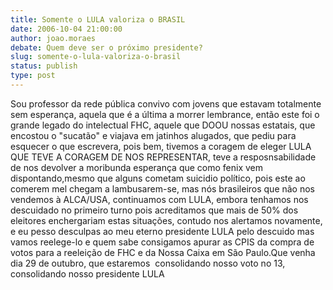 ```yaml
---
title: Somente o LULA valoriza o BRASIL
date: 2006-10-04 21:00:00
author: joao.moraes
debate: Quem deve ser o próximo presidente?
slug: somente-o-lula-valoriza-o-brasil
status: publish 
type: post
---
```


Sou professor da rede pública convivo com jovens que estavam totalmente sem esperança, aquela que é a última a morrer lembrance, então este foi o grande legado do intelectual FHC, aquele que DOOU nossas estatais, que encostou o "sucatão" e viajava em jatinhos alugados, que pediu para esquecer o que escrevera, pois bem, tivemos a coragem de eleger LULA QUE TEVE A CORAGEM DE NOS REPRESENTAR, teve a resposnsabilidade de nos devolver a moribunda esperança que como fenix vem dispontando,mesmo que alguns cometam suicidio político, pois este ao comerem mel chegam a lambusarem-se, mas nós brasileiros que não nos vendemos à ALCA/USA, continuamos com LULA, embora tenhamos nos descuidado no primeiro turno pois acreditamos que mais de 50% dos eleitores enchergariam estas situações, contudo nos alertamos novamente, e eu pesso desculpas ao meu eterno presidente LULA pelo descuido mas vamos reelege-lo e quem sabe consigamos apurar as CPIS da compra de votos para a reeleição de FHC e da Nossa Caixa em São Paulo.Que venha dia 29 de outubro, que estaremos  consolidando nosso voto no 13, consolidando nosso presidente LULA 



